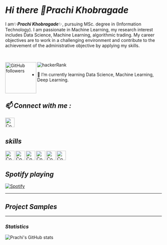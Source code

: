 
# *Hi there 👋Prachi Khobragade*



I am✨***Prachi Khobragade***✨, pursuing MSc. degree in (Information Technology). I am passionate in Machine Learning, my research interest includes Data Science, Machine Learning, algorithmic trading. My career objectives are to work in a challenging environment and contribute to the achievement of the administrative objective by applying my skills.



<br/>


<img align="left" width="100px" alt="GitHub followers" src="https://img.shields.io/github/followers/CoderSoul-Prch?style=social"/>[<img align="left" alt = "hackerRank" src="https://img.shields.io/badge/HackRank-Programming-green" />][websitea]
  





[websitea]: https://www.hackerrank.com/prachi_raju123
</br>
- 🌱 I’m currently learning Data Science, Machine Learning, Deep Learning.

<br/>

## ***📫 Connect with me :***

  [<img align="left" width="30px" alt="CoderSoul-Prch | LinkedIn" src="https://cdn.jsdelivr.net/npm/simple-icons@v3/icons/linkedin.svg" color="blue"/>][linkedin]  
<br />



## ***skills***

<img align="left" width="30px" alt="CoderSoul-Prch | LinkedIn" src="https://simpleicons.org/icons/python.svg"/>
<img align="left" width="30px" alt="CoderSoul-Prch | LinkedIn" src="https://simpleicons.org/icons/django.svg"/>
<img align="left" width="30px" alt="CoderSoul-Prch | LinkedIn" src="https://simpleicons.org/icons/mongodb.svg"/>
<img align="left" width="30px" alt="CoderSoul-Prch | LinkedIn" src="https://simpleicons.org/icons/postgresql.svg"/>
<img align="left" width="30px" alt="CoderSoul-Prch | LinkedIn" src="https://simpleicons.org/icons/xamarin.svg"/>
<img align="left" width="30px" alt="CoderSoul-Prch | LinkedIn" src="https://simpleicons.org/icons/tensorflow.svg"/>

[linkedin]: https://www.linkedin.com/in/prachi-khobragade-90029716b



<br />
<br />

## ***Spotify playing***

[![Spotify](https://novatorem-rho-nine.vercel.app/api/spotify)](https://open.spotify.com/user/Rohit)
<br />

---

## ***Project Samples***




---



### *Statistics*
 <img align="left" alt="Prachi's GitHub stats" src="https://github-readme-stats-seven-neon.vercel.app/api?username=CoderSoul-Prch&show_icons=False&hide_border=True"/>
